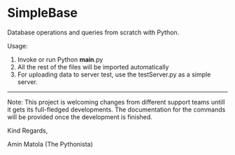 # SimpleBase
Database operations and queries from scratch with Python.

Usage:

1. Invoke or run Python __main__.py
2. All the rest of the files will be imported automatically
3. For uploading data to server test, use the testServer.py as a simple server.

--------------------------------------------------------------------------------
Note: This project is welcoming changes from different support teams untill it gets its full-fledged developments.
The documentation for the commands will be provided once the development is finished.

Kind Regards,

Amin Matola
(The Pythonista)
